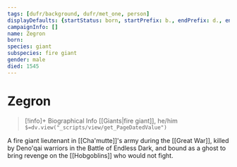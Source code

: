 ```yaml
---
tags: [dufr/background, dufr/met_one, person]
displayDefaults: {startStatus: born, startPrefix: b., endPrefix: d., endStatus: "killed by Deno'qai"}
campaignInfo: []
name: Zegron
born:
species: giant
subspecies: fire giant
gender: male
died: 1545
---
```

# Zegron
>[!info]+ Biographical Info
> [[Giants|fire giant]], he/him
> `$=dv.view("_scripts/view/get_PageDatedValue")`

A fire giant lieutenant in [[Cha'mutte]]'s army during the [[Great War]], killed by Deno'qai warriors in the Battle of Endless Dark, and bound as a ghost to bring revenge on the [[Hobgoblins]] who would not fight. 
